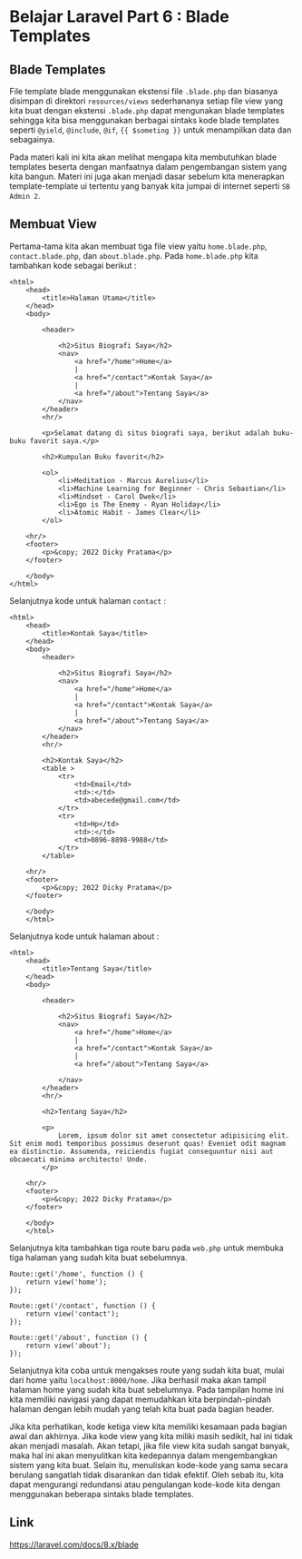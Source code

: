 # Belajar Laravel Part 6 : Blade Templates

## Blade Templates
File template blade menggunakan ekstensi file `.blade.php` dan biasanya disimpan di direktori `resources/views` sederhananya setiap file view yang kita buat dengan ekstensi `.blade.php` dapat mengunakan blade templates sehingga kita bisa menggunakan berbagai sintaks kode blade templates seperti `@yield`, `@include`, `@if`, `{{ $someting }}` untuk menampilkan data dan sebagainya.

Pada materi kali ini kita akan melihat mengapa kita membutuhkan blade templates beserta dengan manfaatnya dalam pengembangan sistem yang kita bangun. Materi ini juga akan menjadi dasar sebelum kita menerapkan template-template ui tertentu yang banyak kita jumpai di internet seperti `SB Admin 2`.

## Membuat View
Pertama-tama kita akan membuat tiga file view yaitu `home.blade.php`, `contact.blade.php`, dan `about.blade.php`. Pada `home.blade.php` kita tambahkan kode sebagai berikut :
```
<html>
    <head>
        <title>Halaman Utama</title>
    </head>
    <body>

        <header>
 
            <h2>Situs Biografi Saya</h2>
            <nav>
                <a href="/home">Home</a>
                |
                <a href="/contact">Kontak Saya</a>
                |
                <a href="/about">Tentang Saya</a>
            </nav>
        </header>
        <hr/>

        <p>Selamat datang di situs biografi saya, berikut adalah buku-buku favorit saya.</p>
    
        <h2>Kumpulan Buku favorit</h2>
    
        <ol>
            <li>Meditation - Marcus Aurelius</li>
            <li>Machine Learning for Beginner - Chris Sebastian</li>
            <li>Mindset - Carol Dwek</li>
            <li>Ego is The Enemy - Ryan Holiday</li>
            <li>Atomic Habit - James Clear</li>
        </ol>
    
	<hr/>
	<footer>
		<p>&copy; 2022 Dicky Pratama</p>
	</footer>
    
    </body>
</html>
```
Selanjutnya kode untuk halaman `contact` :
```
<html>
    <head>
        <title>Kontak Saya</title>
    </head>
    <body>
        <header>
 
            <h2>Situs Biografi Saya</h2>
            <nav>
                <a href="/home">Home</a>
                |
                <a href="/contact">Kontak Saya</a>
                |
                <a href="/about">Tentang Saya</a>
            </nav>
        </header>
        <hr/>
    
        <h2>Kontak Saya</h2>
        <table >
            <tr>
                <td>Email</td>
                <td>:</td>
                <td>abecede@gmail.com</td>
            </tr>
            <tr>
                <td>Hp</td>
                <td>:</td>
                <td>0896-8898-9988</td>
            </tr>
        </table>
    
	<hr/>
	<footer>
		<p>&copy; 2022 Dicky Pratama</p>
	</footer>
    
    </body>
    </html>
```
Selanjutnya kode untuk halaman about :
```
<html>
    <head>
        <title>Tentang Saya</title>
    </head>
    <body>

        <header>
 
            <h2>Situs Biografi Saya</h2>
            <nav>
                <a href="/home">Home</a>
                |
                <a href="/contact">Kontak Saya</a>
                |
                <a href="/about">Tentang Saya</a>

            </nav>
        </header>
        <hr/>
    
        <h2>Tentang Saya</h2>
    
        <p>
            Lorem, ipsum dolor sit amet consectetur adipisicing elit. Sit enim modi temporibus possimus deserunt quas! Eveniet odit magnam ea distinctio. Assumenda, reiciendis fugiat consequuntur nisi aut obcaecati minima architecto! Unde.
        </p>
    
	<hr/>
	<footer>
		<p>&copy; 2022 Dicky Pratama</p>
	</footer>
    
    </body>
    </html>
```
Selanjutnya kita tambahkan tiga route baru pada `web.php` untuk membuka tiga halaman yang sudah kita buat sebelumnya.
```
Route::get('/home', function () {
    return view('home');
});

Route::get('/contact', function () {
    return view('contact');
});

Route::get('/about', function () {
    return view('about');
});
```
Selanjutnya kita coba untuk mengakses route yang sudah kita buat, mulai dari home yaitu `localhost:8000/home`. Jika berhasil maka akan tampil halaman home yang sudah kita buat sebelumnya. Pada tampilan home ini kita memiliki navigasi yang dapat memudahkan kita berpindah-pindah halaman dengan lebih mudah yang telah kita buat pada bagian header.

Jika kita perhatikan, kode ketiga view kita memiliki kesamaan pada bagian awal dan akhirnya. Jika kode view yang kita miliki masih sedikit, hal ini tidak akan menjadi masalah. Akan tetapi, jika file view kita sudah sangat banyak, maka hal ini akan menyulitkan kita kedepannya dalam mengembangkan sistem yang kita buat. Selain itu, menuliskan kode-kode yang sama secara berulang sangatlah tidak disarankan dan tidak efektif. Oleh sebab itu, kita dapat mengurangi redundansi atau pengulangan kode-kode kita dengan menggunakan beberapa sintaks blade templates.

## Link
https://laravel.com/docs/8.x/blade
